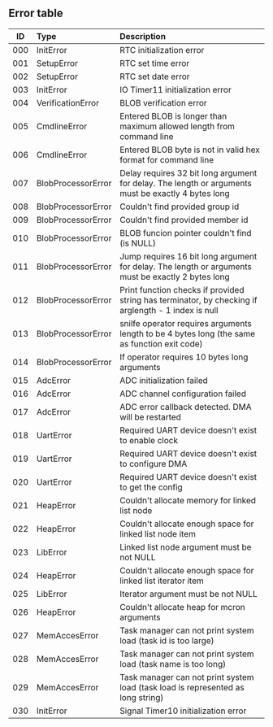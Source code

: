 Error table
-----------

| ID  |Type              |Description                                                                                        |
|:---:|:-----------------|:--------------------------------------------------------------------------------------------------|
| 000 |InitError         |RTC initialization error                                                                           |
| 001 |SetupError        |RTC set time error                                                                                 |
| 002 |SetupError        |RTC set date error                                                                                 |
| 003 |InitError         |IO Timer11 initialization error                                                                    |
| 004 |VerificationError |BLOB verification error                                                                            |
| 005 |CmdlineError      |Entered BLOB is longer than maximum allowed length from command line                               |
| 006 |CmdlineError      |Entered BLOB byte is not in valid hex format for command line                                      |
| 007 |BlobProcessorError|Delay requires 32 bit long argument for delay. The length or arguments must be exactly 4 bytes long|
| 008 |BlobProcessorError|Couldn't find provided group id                                                                    |
| 009 |BlobProcessorError|Couldn't find provided member id                                                                   |
| 010 |BlobProcessorError|BLOB funcion pointer couldn't find (is NULL)                                                       |
| 011 |BlobProcessorError|Jump requires 16 bit long argument for delay. The length or arguments must be exactly 2 bytes long |
| 012 |BlobProcessorError|Print function checks if provided string has terminator, by checking if arglength - 1 index is null|
| 013 |BlobProcessorError|snilfe operator requires arguments length to be 4 bytes long (the same as function exit code)      |
| 014 |BlobProcessorError|If operator requires 10 bytes long arguments                                                       |
| 015 |AdcError          |ADC initialization failed                                                                          |
| 016 |AdcError          |ADC channel configuration failed                                                                   |
| 017 |AdcError          |ADC error callback detected. DMA will be restarted                                                 |
| 018 |UartError         |Required UART device doesn't exist to enable clock                                                 |
| 019 |UartError         |Required UART device doesn't exist to configure DMA                                                |
| 020 |UartError         |Required UART device doesn't exist to get the config                                               |
| 021 |HeapError         |Couldn't allocate memory for linked list node                                                      |
| 022 |HeapError         |Couldn't allocate enough space for linked list node item                                           |
| 023 |LibError          |Linked list node argument must be not NULL                                                         |
| 024 |HeapError         |Couldn't allocate enough space for linked list iterator item                                       |
| 025 |LibError          |Iterator argument must be not NULL                                                                 |
| 026 |HeapError         |Couldn't allocate heap for mcron arguments                                                         |
| 027 |MemAccesError     |Task manager can not print system load (task id is too large)                                      |
| 028 |MemAccesError     |Task manager can not print system load (task name is too long)                                     |
| 029 |MemAccesError     |Task manager can not print system load (task load is represented as long string)                   |
| 030 |InitError         |Signal Timer10 initialization error                                                                |